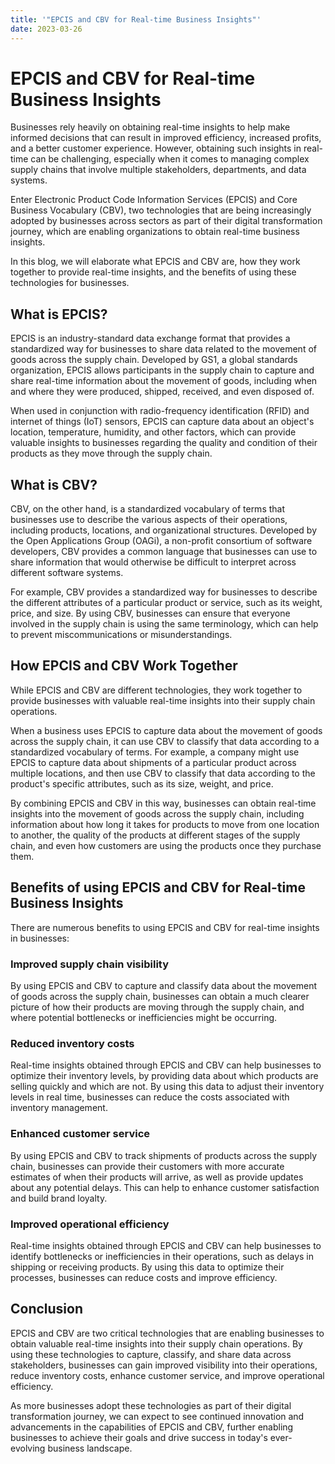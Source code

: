 ```yaml
---
title: '"EPCIS and CBV for Real-time Business Insights"'
date: 2023-03-26
---
```


# EPCIS and CBV for Real-time Business Insights

Businesses rely heavily on obtaining real-time insights to help make informed decisions that can result in improved efficiency, increased profits, and a better customer experience. However, obtaining such insights in real-time can be challenging, especially when it comes to managing complex supply chains that involve multiple stakeholders, departments, and data systems. 

Enter Electronic Product Code Information Services (EPCIS) and Core Business Vocabulary (CBV), two technologies that are being increasingly adopted by businesses across sectors as part of their digital transformation journey, which are enabling organizations to obtain real-time business insights.

In this blog, we will elaborate what EPCIS and CBV are, how they work together to provide real-time insights, and the benefits of using these technologies for businesses.

## What is EPCIS?

EPCIS is an industry-standard data exchange format that provides a standardized way for businesses to share data related to the movement of goods across the supply chain. Developed by GS1, a global standards organization, EPCIS allows participants in the supply chain to capture and share real-time information about the movement of goods, including when and where they were produced, shipped, received, and even disposed of.

When used in conjunction with radio-frequency identification (RFID) and internet of things (IoT) sensors, EPCIS can capture data about an object's location, temperature, humidity, and other factors, which can provide valuable insights to businesses regarding the quality and condition of their products as they move through the supply chain.

## What is CBV?

CBV, on the other hand, is a standardized vocabulary of terms that businesses use to describe the various aspects of their operations, including products, locations, and organizational structures. Developed by the Open Applications Group (OAGi), a non-profit consortium of software developers, CBV provides a common language that businesses can use to share information that would otherwise be difficult to interpret across different software systems.

For example, CBV provides a standardized way for businesses to describe the different attributes of a particular product or service, such as its weight, price, and size. By using CBV, businesses can ensure that everyone involved in the supply chain is using the same terminology, which can help to prevent miscommunications or misunderstandings.

## How EPCIS and CBV Work Together

While EPCIS and CBV are different technologies, they work together to provide businesses with valuable real-time insights into their supply chain operations.

When a business uses EPCIS to capture data about the movement of goods across the supply chain, it can use CBV to classify that data according to a standardized vocabulary of terms. For example, a company might use EPCIS to capture data about shipments of a particular product across multiple locations, and then use CBV to classify that data according to the product's specific attributes, such as its size, weight, and price.

By combining EPCIS and CBV in this way, businesses can obtain real-time insights into the movement of goods across the supply chain, including information about how long it takes for products to move from one location to another, the quality of the products at different stages of the supply chain, and even how customers are using the products once they purchase them.

## Benefits of using EPCIS and CBV for Real-time Business Insights

There are numerous benefits to using EPCIS and CBV for real-time insights in businesses:

### Improved supply chain visibility

By using EPCIS and CBV to capture and classify data about the movement of goods across the supply chain, businesses can obtain a much clearer picture of how their products are moving through the supply chain, and where potential bottlenecks or inefficiencies might be occurring.

### Reduced inventory costs

Real-time insights obtained through EPCIS and CBV can help businesses to optimize their inventory levels, by providing data about which products are selling quickly and which are not. By using this data to adjust their inventory levels in real time, businesses can reduce the costs associated with inventory management.

### Enhanced customer service

By using EPCIS and CBV to track shipments of products across the supply chain, businesses can provide their customers with more accurate estimates of when their products will arrive, as well as provide updates about any potential delays. This can help to enhance customer satisfaction and build brand loyalty.

### Improved operational efficiency

Real-time insights obtained through EPCIS and CBV can help businesses to identify bottlenecks or inefficiencies in their operations, such as delays in shipping or receiving products. By using this data to optimize their processes, businesses can reduce costs and improve efficiency.

## Conclusion

EPCIS and CBV are two critical technologies that are enabling businesses to obtain valuable real-time insights into their supply chain operations. By using these technologies to capture, classify, and share data across stakeholders, businesses can gain improved visibility into their operations, reduce inventory costs, enhance customer service, and improve operational efficiency.

As more businesses adopt these technologies as part of their digital transformation journey, we can expect to see continued innovation and advancements in the capabilities of EPCIS and CBV, further enabling businesses to achieve their goals and drive success in today's ever-evolving business landscape.
